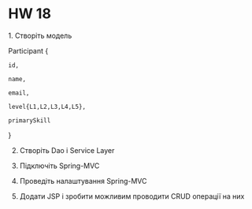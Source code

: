 # HW 18
<p>
1. Створіть модель

Participant {
  
    id,
  
    name,
  
    email,
  
    level{L1,L2,L3,L4,L5},
  
    primarySkill
} 
  
2. Створіть Dao і Service Layer
  
3. Підключіть Spring-MVC
  
4. Проведіть налаштування Spring-MVC
  
5. Додати JSP і зробити можливим проводити CRUD операції на них 

</p>

